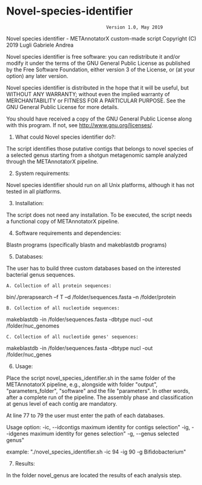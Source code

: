 # Novel-species-identifier

                                         Version 1.0, May 2019

Novel species identifier - METAnnotatorX custom-made script
Copyright (C) 2019 Lugli Gabriele Andrea

Novel species identifier is free software: you can redistribute it and/or modify
it under the terms of the GNU General Public License as published by
the Free Software Foundation, either version 3 of the License, or
(at your option) any later version.

Novel species identifier is distributed in the hope that it will be useful,
but WITHOUT ANY WARRANTY; without even the implied warranty of
MERCHANTABILITY or FITNESS FOR A PARTICULAR PURPOSE.  See the
GNU General Public License for more details.

You should have received a copy of the GNU General Public License
along with this program.  If not, see <http://www.gnu.org/licenses/>.

1. What could Novel species identifier do?:

The script identifies those putative contigs that belongs to novel species of a
selected genus starting from a shotgun metagenomic sample analyzed through the
METAnnotatorX pipeline.

2. System requirements:

Novel species identifier should run on all Unix platforms, although it has not 
tested in all platforms.

3. Installation:

The script does not need any installation. To be executed, the script needs a 
functional copy of METAnnotatorX pipeline.

4. Software requirements and dependencies:

Blastn programs (specifically blastn and makeblastdb programs)

5. Databases:

The user has to build three custom databases based on the interested bacterial genus
sequences.

	A. Collection of all protein sequences:
bin/./prerapsearch –f T –d /folder/sequences.fasta –n /folder/protein

	B. Collection of all nucleotide sequences:
makeblastdb -in /folder/sequences.fasta -dbtype nucl -out /folder/nuc_genomes

	C. Collection of all nucleotide genes' sequences:
makeblastdb -in /folder/sequences.fasta -dbtype nucl -out /folder/nuc_genes

6. Usage:

Place the script novel_species_identifier.sh in the same folder of the METAnnotatorX
pipeline, e.g., alongside with folder "output", "parameters_folder", "software" and
the file "parameters". In other words, after a complete run of the pipeline. The
assembly phase and classification at genus level of each contig are mandatory.

At line 77 to 79 the user must enter the path of each databases.

Usage option:
-ic, --idcontigs	maximum identity for contigs selection"
-ig, --idgenes		maximum identity for genes selection"
-g, --genus		selected genus"

example: "./novel_species_identifier.sh -ic 94 -ig 90 -g Bifidobacterium"

7. Results:

In the folder novel_genus are located the results of each analysis step.
